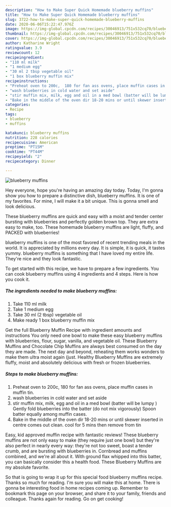 ```yaml
---
description: "How to Make Super Quick Homemade blueberry muffins"
title: "How to Make Super Quick Homemade blueberry muffins"
slug: 3722-how-to-make-super-quick-homemade-blueberry-muffins
date: 2020-06-06T15:22:47.976Z
image: https://img-global.cpcdn.com/recipes/30046913/751x532cq70/blueberry-muffins-recipe-main-photo.jpg
thumbnail: https://img-global.cpcdn.com/recipes/30046913/751x532cq70/blueberry-muffins-recipe-main-photo.jpg
cover: https://img-global.cpcdn.com/recipes/30046913/751x532cq70/blueberry-muffins-recipe-main-photo.jpg
author: Katharine Wright
ratingvalue: 3.9
reviewcount: 12
recipeingredient:
- "110 ml milk"
- "1 medium egg"
- "30 ml 2 tbsp vegetable oil"
- "1 box blueberry muffin mix"
recipeinstructions:
- "Preheat oven to 200c,  180 for fan ass ovens, place muffin cases in muffin tin."
- "wash blueberries in cold water and set aside"
- "stir muffin mix, milk, egg and oil in a med bowl (batter will be lumpy ) Gently fold blueberries into the batter (do not mix vigorously) Spoon batter equally among muffin cases."
- "Bake in the middle of the oven dir 18-20 mins or until skewer inserted in centre comes out clean. cool for 5 mins then remove from tin"
categories:
- Recipe
tags:
- blueberry
- muffins

katakunci: blueberry muffins 
nutrition: 228 calories
recipecuisine: American
preptime: "PT15M"
cooktime: "PT44M"
recipeyield: "2"
recipecategory: Dinner

---
```



![blueberry muffins](https://img-global.cpcdn.com/recipes/30046913/751x532cq70/blueberry-muffins-recipe-main-photo.jpg)

Hey everyone, hope you're having an amazing day today. Today, I'm gonna show you how to prepare a distinctive dish, blueberry muffins. It is one of my favorites. For mine, I will make it a bit unique. This is gonna smell and look delicious.

These blueberry muffins are quick and easy with a moist and tender center bursting with blueberries and perfectly golden brown top. They are extra easy to make, too. These homemade blueberry muffins are light, fluffy, and PACKED with blueberries!

blueberry muffins is one of the most favored of recent trending meals in the world. It is appreciated by millions every day. It is simple, it is quick, it tastes yummy. blueberry muffins is something that I have loved my entire life. They're nice and they look fantastic.


To get started with this recipe, we have to prepare a few ingredients. You can cook blueberry muffins using 4 ingredients and 4 steps. Here is how you cook it.

<!--inarticleads1-->

##### The ingredients needed to make blueberry muffins:

1. Take 110 ml milk
1. Take 1 medium egg
1. Take 30 ml (2 tbsp) vegetable oil
1. Make ready 1 box blueberry muffin mix


Get the full Blueberry Muffin Recipe with ingredient amounts and instructions You only need one bowl to make these easy blueberry muffins with blueberries, flour, sugar, vanilla, and vegetable oil. These Blueberry Muffins and Chocolate Chip Muffins are always best consumed on the day they are made. The next day and beyond, reheating them works wonders to make them ultra moist again (just. Healthy Blueberry Muffins are extremely fluffy, moist and absolutely delicious with fresh or frozen blueberries. 

<!--inarticleads2-->

##### Steps to make blueberry muffins:

1. Preheat oven to 200c,  180 for fan ass ovens, place muffin cases in muffin tin.
1. wash blueberries in cold water and set aside
1. stir muffin mix, milk, egg and oil in a med bowl (batter will be lumpy ) Gently fold blueberries into the batter (do not mix vigorously) Spoon batter equally among muffin cases.
1. Bake in the middle of the oven dir 18-20 mins or until skewer inserted in centre comes out clean. cool for 5 mins then remove from tin


Easy, kid approved muffin recipe with fantastic reviews! These blueberry muffins are not only easy to make (they require just one bowl) but they&#39;re also perfect in nearly every way: they&#39;re not too sweet, boast a tender crumb, and are bursting with blueberries in. Cornbread and muffins combined, and we&#39;re all about it. With ground flax whipped into this batter, you can basically consider this a health food. These Blueberry Muffins are my absolute favorite. 

So that is going to wrap it up for this special food blueberry muffins recipe. Thanks so much for reading. I'm sure you will make this at home. There is gonna be interesting food in home recipes coming up. Remember to bookmark this page on your browser, and share it to your family, friends and colleague. Thanks again for reading. Go on get cooking!

